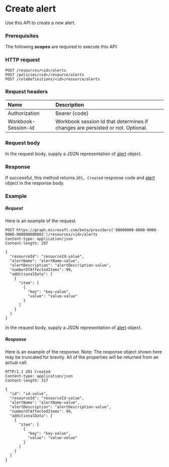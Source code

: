 # Create alert

Use this API to create a new alert.
### Prerequisites
The following **scopes** are required to execute this API: 
### HTTP request
<!-- { "blockType": "ignored" } -->
```http
POST /resources/<id>/alerts
POST /policies/<id>/resource/alerts
POST /roleDefinitions/<id>/resource/alerts

```
### Request headers
| Name       | Description|
|:---------------|:----------|
| Authorization  | Bearer {code}|
| Workbook-Session-Id  | Workbook session Id that determines if changes are persisted or not. Optional.|

### Request body
In the request body, supply a JSON representation of [alert](../resources/alert.md) object.


### Response
If successful, this method returns `201, Created` response code and [alert](../resources/alert.md) object in the response body.

### Example
##### Request
Here is an example of the request.
<!-- {
  "blockType": "request",
  "name": "create_alert_from_resource"
}-->
```http
POST https://graph.microsoft.com/beta/providers('00000000-0000-0000-0000-000000000002')/resources/<id>/alerts
Content-type: application/json
Content-length: 297

{
  "resourceId": "resourceId-value",
  "alertName": "alertName-value",
  "alertDescription": "alertDescription-value",
  "numberOfAffectedItems": 99,
  "additionalData": [
    {
      "item": [
        {
          "key": "key-value",
          "value": "value-value"
        }
      ]
    }
  ]
}
```
In the request body, supply a JSON representation of [alert](../resources/alert.md) object.
##### Response
Here is an example of the response. Note: The response object shown here may be truncated for brevity. All of the properties will be returned from an actual call.
<!-- {
  "blockType": "response",
  "truncated": true,
  "@odata.type": "microsoft.graph.alert"
} -->
```http
HTTP/1.1 201 Created
Content-type: application/json
Content-length: 317

{
  "id": "id-value",
  "resourceId": "resourceId-value",
  "alertName": "alertName-value",
  "alertDescription": "alertDescription-value",
  "numberOfAffectedItems": 99,
  "additionalData": [
    {
      "item": [
        {
          "key": "key-value",
          "value": "value-value"
        }
      ]
    }
  ]
}
```

<!-- uuid: 8fcb5dbc-d5aa-4681-8e31-b001d5168d79
2015-10-25 14:57:30 UTC -->
<!-- {
  "type": "#page.annotation",
  "description": "Create alert",
  "keywords": "",
  "section": "documentation",
  "tocPath": ""
}-->